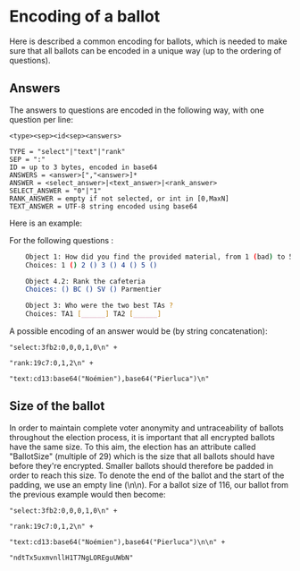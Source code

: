 # Encoding of a ballot


Here is described a common encoding for ballots, which is needed
to make sure that all ballots can be encoded in a unique way (up to the
ordering of questions).

## Answers
The answers to questions are encoded in the following way, with one question per line:

```
<type><sep><id<sep><answers>

TYPE = "select"|"text"|"rank"
SEP = ":"
ID = up to 3 bytes, encoded in base64
ANSWERS = <answer>[","<answer>]*
ANSWER = <select_answer>|<text_answer>|<rank_answer>
SELECT_ANSWER = "0"|"1"
RANK_ANSWER = empty if not selected, or int in [0,MaxN]
TEXT_ANSWER = UTF-8 string encoded using base64
```


Here is an example:

For the following questions :
```bash
    Object 1: How did you find the provided material, from 1 (bad) to 5 (excellent) ?
    Choices: 1 () 2 () 3 () 4 () 5 ()

	Object 4.2: Rank the cafeteria
	Choices: () BC () SV () Parmentier

	Object 3: Who were the two best TAs ?
	Choices: TA1 [______] TA2 [______]
```

A possible encoding of an answer would be (by string concatenation):

```
"select:3fb2:0,0,0,1,0\n" +

"rank:19c7:0,1,2\n" + 

"text:cd13:base64("Noémien"),base64("Pierluca")\n"
```

## Size of the ballot

In order to maintain complete voter anonymity and untraceability of ballots throughout the 
election process, it is important that all encrypted ballots have the same size. To this aim, 
the election has an attribute called "BallotSize" (multiple of 29) which is the size 
that all ballots should have before they're encrypted. Smaller ballots should therefore be 
padded in order to reach this size. To denote the end of the ballot and the start of the padding,
we use an empty line (\n\n). For a ballot size of 116, our ballot from the previous example 
would then become:

```
"select:3fb2:0,0,0,1,0\n" +

"rank:19c7:0,1,2\n" + 

"text:cd13:base64("Noémien"),base64("Pierluca")\n\n" +

"ndtTx5uxmvnllH1T7NgLOREguUWbN"
```
